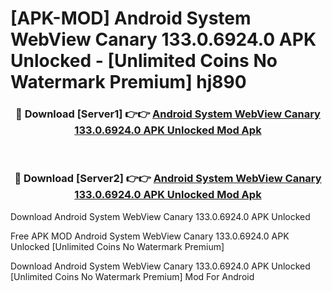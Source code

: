 # [APK-MOD] Android System WebView Canary 133.0.6924.0 APK Unlocked - [Unlimited Coins No Watermark Premium] hj890



<div align="center">
<h3>🔴 Download [Server1] 👉👉 <a href="https://momento.my/?title=Android_System_WebView_Canary_133.0.6924.0_APK_Unlocked">Android System WebView Canary 133.0.6924.0 APK Unlocked Mod Apk</a></h3><br>

<h3>🔴 Download [Server2] 👉👉 <a href="https://momento.my/?title=Android_System_WebView_Canary_133.0.6924.0_APK_Unlocked">Android System WebView Canary 133.0.6924.0 APK Unlocked Mod Apk</a></h3>
</div>



Download Android System WebView Canary 133.0.6924.0 APK Unlocked 

Free APK MOD Android System WebView Canary 133.0.6924.0 APK Unlocked [Unlimited Coins No Watermark Premium]

Download Android System WebView Canary 133.0.6924.0 APK Unlocked [Unlimited Coins No Watermark Premium] Mod For Android
